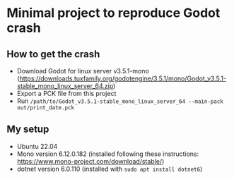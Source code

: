 # Minimal project to reproduce Godot crash

## How to get the crash

- Download Godot for linux server v3.5.1-mono (https://downloads.tuxfamily.org/godotengine/3.5.1/mono/Godot_v3.5.1-stable_mono_linux_server_64.zip)
- Export a PCK file from this project
- Run `/path/to/Godot_v3.5.1-stable_mono_linux_server_64 --main-pack out/print_date.pck`

## My setup

- Ubuntu 22.04
- Mono version 6.12.0.182 (installed following these instructions: https://www.mono-project.com/download/stable/)
- dotnet version 6.0.110 (installed with `sudo apt install dotnet6`)
